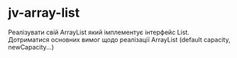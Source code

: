 # jv-array-list
Реалізувати свій ArrayList який імплементує інтерфейс List. Дотриматися основних вимог щодо
реалізації ArrayList (default capacity, newCapacity...)
